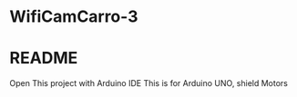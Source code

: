 # WifiCamCarro-3
# README #

Open This project with Arduino IDE
This is for Arduino UNO, shield Motors
